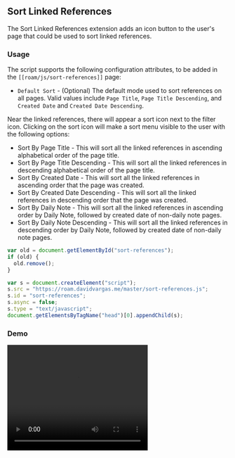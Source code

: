 ## Sort Linked References

The Sort Linked References extension adds an icon button to the user's page that could be used to sort linked references.

### Usage

The script supports the following configuration attributes, to be added in the `[[roam/js/sort-references]]` page:

- `Default Sort` - (Optional) The default mode used to sort references on all pages. Valid values include `Page Title`, `Page Title Descending`, and `Created Date` and `Created Date Descending`.

Near the linked references, there will appear a sort icon next to the filter icon. Clicking on the sort icon will make a sort menu visible to the user with the following options:

- Sort By Page Title - This will sort all the linked references in ascending alphabetical order of the page title.
- Sort By Page Title Descending - This will sort all the linked references in descending alphabetical order of the page title.
- Sort By Created Date - This will sort all the linked references in ascending order that the page was created.
- Sort By Created Date Descending - This will sort all the linked references in descending order that the page was created.
- Sort By Daily Note - This will sort all the linked references in ascending order by Daily Note, followed by created date of non-daily note pages.
- Sort By Daily Note Descending - This will sort all the linked references in descending order by Daily Note, followed by created date of non-daily note pages.

```javascript
var old = document.getElementById("sort-references");
if (old) {
  old.remove();
}

var s = document.createElement("script");
s.src = "https://roam.davidvargas.me/master/sort-references.js";
s.id = "sort-references";
s.async = false;
s.type = "text/javascript";
document.getElementsByTagName("head")[0].appendChild(s);
```

### Demo

<video width="320" height="240" controls>
  <source src="../../videos/sort-references.mp4" type="video/mp4">
</video>
